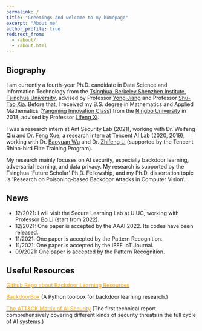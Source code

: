 ```yaml
---
permalink: /
title: "Greetings and welcome to my homepage"
excerpt: "About me"
author_profile: true
redirect_from: 
  - /about/
  - /about.html
---
```


## Biography
I am currently a fourth-year Ph.D. candidate in Data Science and Information Technology from the [Tsinghua-Berkeley Shenzhen Institute](https://www.tbsi.edu.cn/en/), [Tsinghua University](https://www.tsinghua.edu.cn/en/), advised by Professor [Yong Jiang](https://www.sigs.tsinghua.edu.cn/jy/main.htm) and Professor [Shu-Tao Xia](https://www.sigs.tsinghua.edu.cn/xst/main.htm). Before that, I received my B.S. degree in Mathematics and Applied Mathematics ([Yangming Innovation Class](http://ymxy.nbu.edu.cn/ymcxb1.htm)) from the [Ningbo University](https://www.nbu.edu.cn/en/) in 2018, advised by Professor [Lifeng Xi](http://math.nbu.edu.cn/info/1046/1098.htm).


I was a research intern at Ant Security Lab (2021), working with Dr. Weifeng Qiu and Dr. [Feng Xue](https://www.linkedin.com/in/%E5%B3%B0-%E8%96%9B-7817005a); a research intern at Tencent AI Lab (2020, 2019), working with Dr. [Baoyuan Wu](https://sites.google.com/site/baoyuanwu2015/) and Dr. [Zhifeng Li](https://scholar.google.com/citations?user=VTrRNN4AAAAJ&hl=zh-CN&oi=ao) (supported by the Tencent Rhino-bird Elite Training Program).  


My research mainly focuses on AI security, especially backdoor learning, adversarial learning, and data privacy. My research is supported by the Tsinghua 'Future Scholar' Ph.D. Fellowship, and my Ph.D. dissertation topic is 'Research on Poisoning-based Backdoor Attacks in Computer Vision'.



## News

* 12/2021: I will visit the Secure Learning Lab at UIUC, working with Professor [Bo Li](https://aisecure.github.io/) (start from 2022).
* 12/2021: One paper is accepted by the AAAI 2022. Its codes have been released.
* 11/2021: One paper is accepted by the Pattern Recognition.
* 11/2021: One paper is accepted by the IEEE IoT Journal.
* 09/2021: One paper is accepted by the Pattern Recognition.



## Useful Resources
[<font color='orange'>Github Repo about Backdoor Learning Resources</font>](https://github.com/THUYimingLi/backdoor-learning-resources)


[<font color='orange'>BackdoorBox</font>](https://github.com/THUYimingLi/BackdoorBox) (A Python toolbox for backdoor learning research.)


[<font color='orange'>The ATT&CK Matrix of AI Security</font>](https://aisecmatrix.org/en) (The first technical report comprehensively covering different kinds of security threats in the full cycle of AI systems.)



